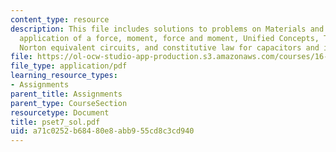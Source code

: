 ```yaml
---
content_type: resource
description: This file includes solutions to problems on Materials and Structures,
  application of a force, moment, force and moment, Unified Concepts, Thevinin and
  Norton equivalent circuits, and constitutive law for capacitors and inductors.
file: https://ol-ocw-studio-app-production.s3.amazonaws.com/courses/16-01-unified-engineering-i-ii-iii-iv-fall-2005-spring-2006/a71c0252b68480e8abb955cd8c3cd940_pset7_sol.pdf
file_type: application/pdf
learning_resource_types:
- Assignments
parent_title: Assignments
parent_type: CourseSection
resourcetype: Document
title: pset7_sol.pdf
uid: a71c0252-b684-80e8-abb9-55cd8c3cd940
---
```

